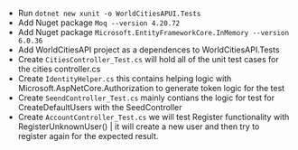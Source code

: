 ﻿- Run `dotnet new xunit -o WorldCitiesAPUI.Tests`
- Add Nuget package `Moq --version 4.20.72`
- Add Nuget package `Microsoft.EntityFrameworkCore.InMemory --version 6.0.36`
- Add WorldCitiesAPI project as a dependences to WorldCitiesAPI.Tests
- Create `CitiesController_Test.cs` will hold all of the unit test cases for the cities controller.cs
- Create `IdentityHelper.cs` this contains helping logic with Microsoft.AspNetCore.Authorization to generate token logic for the test
- Create `SeendController_Test.cs` mainly contians the logic for test for CreateDefaultUsers with the SeedController
- Create `AccountController_Test.cs` we will test Register functionality with RegisterUnknownUser() | it will create a new user and then try to register again for the expected result.